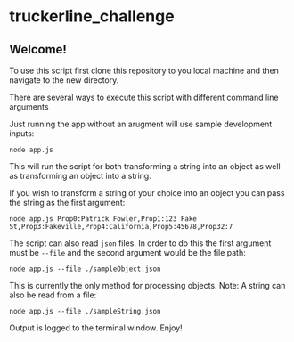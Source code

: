 # truckerline_challenge

## Welcome!

To use this script first clone this repository to you local machine and then navigate to the new directory.

There are several ways to execute this script with different command line arguments

Just running the app without an arugment will use sample development inputs:

`node app.js`

This will run the script for both transforming a string into an object as well as transforming an object into a string.

If you wish to transform a string of your choice into an object you can pass the string as the first argument:

`node app.js Prop0:Patrick Fowler,Prop1:123 Fake St,Prop3:Fakeville,Prop4:California,Prop5:45678,Prop32:7`

The script can also read `json` files. In order to do this the first argument must be `--file` and the second argument would be the file path:

`node app.js --file ./sampleObject.json`

This is currently the only method for processing objects. Note: A string can also be read from a file:

`node app.js --file ./sampleString.json`

Output is logged to the terminal window. Enjoy!
